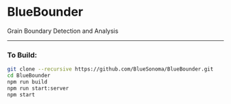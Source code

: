 # BlueBounder

Grain Boundary Detection and Analysis

---

### To Build:

```bash
git clone --recursive https://github.com/BlueSonoma/BlueBounder.git
cd BlueBounder
npm run build
npm run start:server
npm start
```
